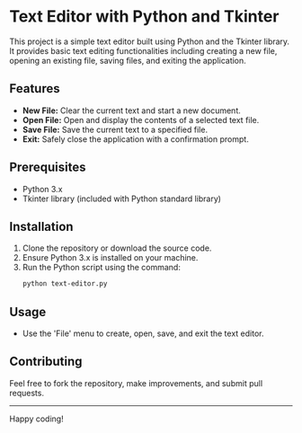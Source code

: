 # Text Editor with Python and Tkinter

This project is a simple text editor built using Python and the Tkinter library. It provides basic text editing functionalities including creating a new file, opening an existing file, saving files, and exiting the application.

## Features
- **New File:** Clear the current text and start a new document.
- **Open File:** Open and display the contents of a selected text file.
- **Save File:** Save the current text to a specified file.
- **Exit:** Safely close the application with a confirmation prompt.

## Prerequisites
- Python 3.x
- Tkinter library (included with Python standard library)

## Installation
1. Clone the repository or download the source code.
2. Ensure Python 3.x is installed on your machine.
3. Run the Python script using the command:
   ```bash
   python text-editor.py
   ```

## Usage
- Use the 'File' menu to create, open, save, and exit the text editor.

## Contributing
Feel free to fork the repository, make improvements, and submit pull requests.

---

Happy coding!

